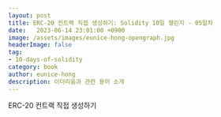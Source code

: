 ```yaml
---
layout: post
title: ERC-20 컨트랙 직접 생성하기: Solidity 10일 챌린지 - 05일차
date:   2023-06-14 23:01:00 +0900
image: /assets/images/eunice-hong-opengraph.jpg
headerImage: false
tag:
- 10-days-of-solidity
category: book
author: eunice-hong
description: 이더리움과 관련 용어 소개
---
```


ERC-20 컨트랙 직접 생성하기
